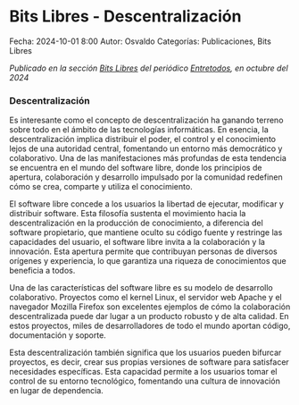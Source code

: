 Bits Libres - Descentralización
==================================

Fecha: 2024-10-01 8:00
Autor: Osvaldo
Categorías: Publicaciones, Bits Libres

_Publicado en la sección [Bits Libres](http://www.gulag.org.mx/sobre-la-seccion-bits-libres.html) del periódico [Entretodos](http://periodicoentretodos.mx/version-impresa/), en octubre del 2024_

<!-- break -->

### Descentralización

Es interesante como el concepto de descentralización ha ganando terreno sobre todo en el ámbito de las tecnologías informáticas. En esencia, la descentralización implica distribuir el poder, el control y el conocimiento lejos de una autoridad central, fomentando un entorno más democrático y colaborativo. Una de las manifestaciones más profundas de esta tendencia se encuentra en el mundo del software libre, donde los principios de apertura, colaboración y desarrollo impulsado por la comunidad redefinen cómo se crea, comparte y utiliza el conocimiento.

El software libre concede a los usuarios la libertad de ejecutar, modificar y distribuir software. Esta filosofía sustenta el movimiento hacia la descentralización en la producción de conocimiento, a diferencia del software propietario, que mantiene oculto su código fuente y restringe las capacidades del usuario, el software libre invita a la colaboración y la innovación. Esta apertura permite que contribuyan personas de diversos orígenes y experiencia, lo que garantiza una riqueza de conocimientos que beneficia a todos.

Una de las características del software libre es su modelo de desarrollo colaborativo. Proyectos como el kernel Linux, el servidor web Apache y el navegador Mozilla Firefox son excelentes ejemplos de cómo la colaboración descentralizada puede dar lugar a un producto robusto y de alta calidad. En estos proyectos, miles de desarrolladores de todo el mundo aportan código, documentación y soporte.

Esta descentralización también significa que los usuarios pueden bifurcar proyectos, es decir, crear sus propias versiones de software para satisfacer necesidades específicas. Esta capacidad permite a los usuarios tomar el control de su entorno tecnológico, fomentando una cultura de innovación en lugar de dependencia.

